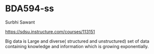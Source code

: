 # BDA594-ss
Surbhi Sawant


https://sdsu.instructure.com/courses/113151



Big data is Large and diverse( structured and unstructured) set of data containing knowledge and information which is growing exponentially. 

